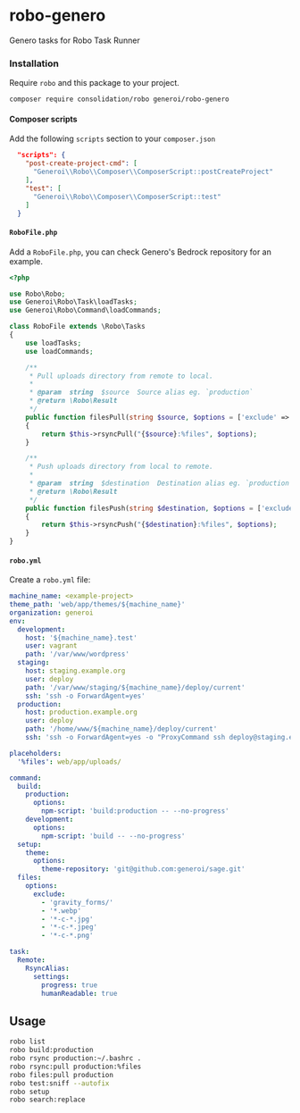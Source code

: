 # robo-genero

Genero tasks for Robo Task Runner

### Installation

Require `robo` and this package to your project.

    composer require consolidation/robo generoi/robo-genero

#### Composer scripts

Add the following `scripts` section to your `composer.json`

```json
  "scripts": {
    "post-create-project-cmd": [
      "Generoi\\Robo\\Composer\\ComposerScript::postCreateProject"
    ],
    "test": [
      "Generoi\\Robo\\Composer\\ComposerScript::test"
    ]
  }
```

#### `RoboFile.php`

Add a `RoboFile.php`, you can check Genero's Bedrock repository for an example.

```php
<?php

use Robo\Robo;
use Generoi\Robo\Task\loadTasks;
use Generoi\Robo\Command\loadCommands;

class RoboFile extends \Robo\Tasks
{
    use loadTasks;
    use loadCommands;

    /**
     * Pull uploads directory from remote to local.
     *
     * @param  string  $source  Source alias eg. `production`
     * @return \Robo\Result
     */
    public function filesPull(string $source, $options = ['exclude' => null, 'dry-run' => false])
    {
        return $this->rsyncPull("{$source}:%files", $options);
    }

    /**
     * Push uploads directory from local to remote.
     *
     * @param  string  $destination  Destination alias eg. `production`
     * @return \Robo\Result
     */
    public function filesPush(string $destination, $options = ['exclude' => null, 'dry-run' => true])
    {
        return $this->rsyncPush("{$destination}:%files", $options);
    }
}
```

#### `robo.yml`

Create a `robo.yml` file:

```yaml
machine_name: <example-project>
theme_path: 'web/app/themes/${machine_name}'
organization: generoi
env:
  development:
    host: '${machine_name}.test'
    user: vagrant
    path: '/var/www/wordpress'
  staging:
    host: staging.example.org
    user: deploy
    path: '/var/www/staging/${machine_name}/deploy/current'
    ssh: 'ssh -o ForwardAgent=yes'
  production:
    host: production.example.org
    user: deploy
    path: '/home/www/${machine_name}/deploy/current'
    ssh: 'ssh -o ForwardAgent=yes -o "ProxyCommand ssh deploy@staging.example.org nc %h %p 2> /dev/null"'

placeholders:
  '%files': web/app/uploads/

command:
  build:
    production:
      options:
        npm-script: 'build:production -- --no-progress'
    development:
      options:
        npm-script: 'build -- --no-progress'
  setup:
    theme:
      options:
        theme-repository: 'git@github.com:generoi/sage.git'
  files:
    options:
      exclude:
        - 'gravity_forms/'
        - '*.webp'
        - '*-c-*.jpg'
        - '*-c-*.jpeg'
        - '*-c-*.png'

task:
  Remote:
    RsyncAlias:
      settings:
        progress: true
        humanReadable: true
```

## Usage

```sh
robo list
robo build:production
robo rsync production:~/.bashrc .
robo rsync:pull production:%files
robo files:pull production
robo test:sniff --autofix
robo setup
robo search:replace
```
